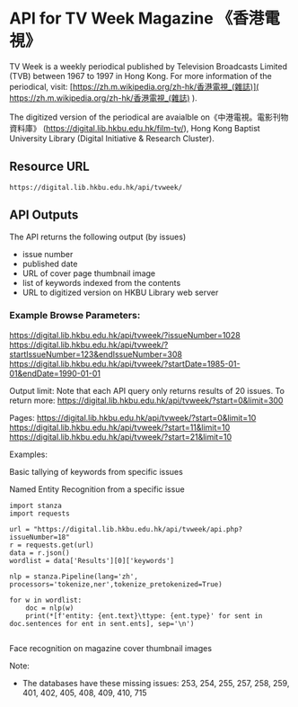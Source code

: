 # API for TV Week Magazine 《香港電視》

TV Week is a weekly periodical published by Television Broadcasts Limited (TVB) between 1967 to 1997 in Hong Kong. For more information of the periodical, visit: [https://zh.m.wikipedia.org/zh-hk/香港電視_(雜誌)]( https://zh.m.wikipedia.org/zh-hk/香港電視_(雜誌) ).

The digitized version of the periodical are avaialble on《中港電視。電影刊物資料庫》 (https://digital.lib.hkbu.edu.hk/film-tv/), Hong Kong Baptist University Library (Digital Initiative & Research Cluster). 


## Resource URL
```
https://digital.lib.hkbu.edu.hk/api/tvweek/
```

## API Outputs
 The API returns the following output (by issues)
 - issue number
 - published date
 - URL of cover page thumbnail image
 - list of keywords indexed from the contents
 - URL to digitized version on HKBU Library web server

### Example Browse Parameters:
https://digital.lib.hkbu.edu.hk/api/tvweek/?issueNumber=1028
https://digital.lib.hkbu.edu.hk/api/tvweek/?startIssueNumber=123&endIssueNumber=308
https://digital.lib.hkbu.edu.hk/api/tvweek/?startDate=1985-01-01&endDate=1990-01-01


Output limit:
Note that each API query only returns results of 20 issues. To return more:
https://digital.lib.hkbu.edu.hk/api/tvweek/?start=0&limit=300


Pages:
https://digital.lib.hkbu.edu.hk/api/tvweek/?start=0&limit=10
https://digital.lib.hkbu.edu.hk/api/tvweek/?start=11&limit=10
https://digital.lib.hkbu.edu.hk/api/tvweek/?start=21&limit=10


Examples:

Basic tallying of keywords from specific issues




Named Entity Recognition from a specific issue
```
import stanza
import requests

url = "https://digital.lib.hkbu.edu.hk/api/tvweek/api.php?issueNumber=18"
r = requests.get(url)
data = r.json()
wordlist = data['Results'][0]['keywords']

nlp = stanza.Pipeline(lang='zh', processors='tokenize,ner',tokenize_pretokenized=True)

for w in wordlist:
    doc = nlp(w)
    print(*[f'entity: {ent.text}\ttype: {ent.type}' for sent in doc.sentences for ent in sent.ents], sep='\n')
    

```



Face recognition on magazine cover thumbnail images
    
    




Note:
- The databases have these missing issues: 253, 254, 255, 257, 258, 259, 401, 402, 405, 408, 409, 410, 715

